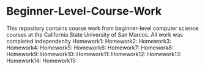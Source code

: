# Beginner-Level-Course-Work
This repository contains course work from beginner-level computer science courses at the 
California State University of San Marcos. All work was completed independenlty
Homework1:
Homework2:
Homework3:
Homework4:
Homework5:
Homework6:
Homework7:
Homework8:
Homework9:
Homework10:
Homework11:
Homework12:
Homework13:
Homework14:
Homework15:
